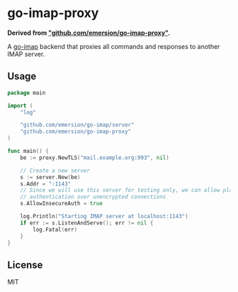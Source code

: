 # go-imap-proxy

__Derived from ["github.com/emersion/go-imap-proxy"](https://github.com/emersion/go-imap-proxy).__

A [go-imap](https://github.com/emersion/go-imap) backend that proxies all commands and responses to another IMAP server.

## Usage

```go
package main

import (
	"log"

	"github.com/emersion/go-imap/server"
	"github.com/emersion/go-imap-proxy"
)

func main() {
	be := proxy.NewTLS("mail.example.org:993", nil)

	// Create a new server
	s := server.New(be)
	s.Addr = ":1143"
	// Since we will use this server for testing only, we can allow plain text
	// authentication over unencrypted connections
	s.AllowInsecureAuth = true

	log.Println("Starting IMAP server at localhost:1143")
	if err := s.ListenAndServe(); err != nil {
		log.Fatal(err)
	}
}
```

## License

MIT
